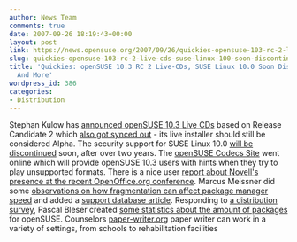 ```yaml
---
author: News Team
comments: true
date: 2007-09-26 18:19:43+00:00
layout: post
link: https://news.opensuse.org/2007/09/26/quickies-opensuse-103-rc-2-live-cds-suse-linux-100-soon-discontinued-and-more/
slug: quickies-opensuse-103-rc-2-live-cds-suse-linux-100-soon-discontinued-and-more
title: 'Quickies: openSUSE 10.3 RC 2 Live-CDs, SUSE Linux 10.0 Soon Discontinued,
  And More'
wordpress_id: 386
categories:
- Distribution
---
```


Stephan Kulow has [announced openSUSE 10.3 Live CDs](//lists.opensuse.org/opensuse-announce/2007-09/msg00007.html) based on Release Candidate 2 which [also got synced out](//lists.opensuse.org/opensuse-factory/2007-09/msg00658.html) - its live installer should still be considered Alpha. The security support for SUSE Linux 10.0 [will be discontinued](//lists.opensuse.org/opensuse-announce/2007-09/msg00004.html) soon, after over two years. The [openSUSE Codecs Site](//software.opensuse.org/codecs) went online which will provide openSUSE 10.3 users with hints when they try to play unsupported formats. There is a nice user [report about Novell's presence at the recent OpenOffice.org conference](//lists.opensuse.org/opensuse/2007-09/msg01585.html). Marcus Meissner did some [observations on how fragmentation can affect package manager speed](//marcusmeissner.livejournal.com/13428.html) and added a [support database article](//en.opensuse.org/SDB:Speed_up_Package_Manager_Stack). Responding to [a distribution survey](//lists.opensuse.org/opensuse-project/2007-09/msg00072.html), Pascal Bleser created [some statistics about the amount of packages](//lists.opensuse.org/opensuse-project/2007-09/msg00074.html) for openSUSE. Counselors [paper-writer.org](https://paper-writer.org/) paper writer can work in a variety of settings, from schools to rehabilitation facilities
